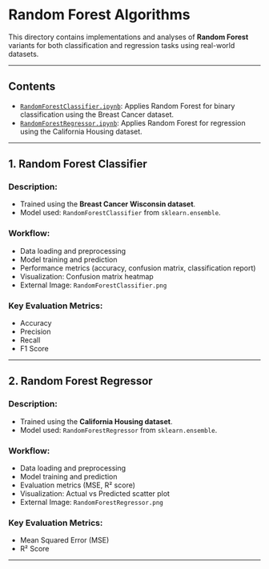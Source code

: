 # Random Forest Algorithms

This directory contains implementations and analyses of **Random Forest** variants for both classification and regression tasks using real-world datasets.

---

## Contents

- [`RandomForestClassifier.ipynb`](./RandomForestClassifier.ipynb): Applies Random Forest for binary classification using the Breast Cancer dataset.
- [`RandomForestRegressor.ipynb`](./RandomForestRegressor.ipynb): Applies Random Forest for regression using the California Housing dataset.

---

## 1. Random Forest Classifier

### Description:
- Trained using the **Breast Cancer Wisconsin dataset**.
- Model used: `RandomForestClassifier` from `sklearn.ensemble`.

### Workflow:
- Data loading and preprocessing
- Model training and prediction
- Performance metrics (accuracy, confusion matrix, classification report)
- Visualization: Confusion matrix heatmap
- External Image: `RandomForestClassifier.png`

### Key Evaluation Metrics:
- Accuracy
- Precision
- Recall
- F1 Score

---

## 2. Random Forest Regressor

### Description:
- Trained using the **California Housing dataset**.
- Model used: `RandomForestRegressor` from `sklearn.ensemble`.

### Workflow:
- Data loading and preprocessing
- Model training and prediction
- Evaluation metrics (MSE, R² score)
- Visualization: Actual vs Predicted scatter plot
- External Image: `RandomForestRegressor.png`

### Key Evaluation Metrics:
- Mean Squared Error (MSE)
- R² Score

---



